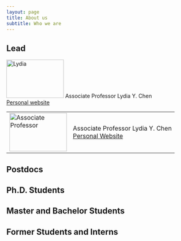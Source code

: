 ```yaml
---
layout: page
title: About us
subtitle: Who we are
---
```


## Lead


<img src="https://octodex.github.com/images/yaktocat.png" alt="Lydia"
	title="Associate Professor" width="150" height="100" /> 
	Associate Professor Lydia Y. Chen  
	[Personal website](https://www.lydiaychen.com/)
	
<table><tr>
<td> <img src="https://octodex.github.com/images/yaktocat.png" title="Associate Professor" width="150" height="100"/> </td>
<td> Associate Professor Lydia Y. Chen  <br> <a href="https://lydiaychen.com/">Personal Website</a></td>
</tr></table>
	


## Postdocs

## Ph.D. Students

## Master and Bachelor Students

## Former Students and Interns

